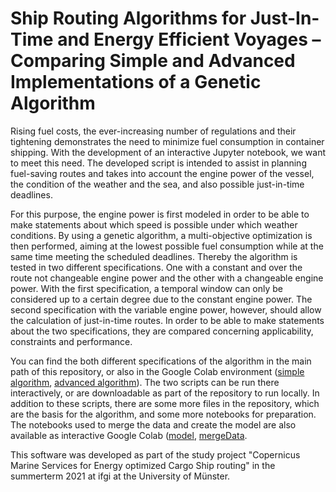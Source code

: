 # Ship Routing Algorithms for Just-In-Time and Energy Efficient Voyages – Comparing Simple and Advanced Implementations of a Genetic Algorithm

Rising fuel costs, the ever-increasing number of regulations and their tightening demonstrates the need to minimize fuel consumption in container shipping. With the development of an interactive Jupyter notebook, we want to meet this need. The developed script is intended to assist in planning fuel-saving routes and takes into account the engine power of the vessel, the condition of the weather and the sea, and also possible just-in-time deadlines. 

For this purpose, the engine power is first modeled in order to be able to make statements about which speed is possible under which weather conditions. By using a genetic algorithm, a multi-objective optimization is then performed, aiming at the lowest possible fuel consumption while at the same time meeting the scheduled deadlines. Thereby the algorithm is tested in two different specifications. One with a constant and over the route not changeable engine power and the other with a changeable engine power. With the first specification, a temporal window can only be considered up to a certain degree due to the constant engine power. The second specification with the variable engine power, however, should allow the calculation of just-in-time routes. In order to be able to make statements about the two specifications, they are compared concerning applicability, constraints and performance. 

You can find the both different specifications of the algorithm in the main path of this repository, or also in the Google Colab environment ([simple algorithm](https://colab.research.google.com/drive/1LCKjc_mqWN_DwWTHlsaOHLscdcrTY7OD?usp=sharing), [advanced algorithm](https://colab.research.google.com/drive/1J0TDFwOL1fKs_Nb9iuq2Sq-MrRiNu6DZ?usp=sharing)). The two scripts can be run there interactively, or are downloadable as part of the repository to run locally. 
In addition to these scripts, there are some more files in the repository, which are the basis for the algorithm, and some more notebooks for preparation. The notebooks used to merge the data and create the model are also available as interactive Google Colab ([model](https://colab.research.google.com/drive/1_0zxOrPO2eSQvSD5ovPS1mo_sS7NGl3j?usp=sharing), [mergeData](https://colab.research.google.com/drive/1yM4Ayj7l5cnjCb0NmpNzR_v2EOn1FDVj?usp=sharing).

This software was developed as part of the study project "Copernicus Marine Services for Energy optimized Cargo Ship routing" in the summerterm 2021 at ifgi at the University of Münster.
